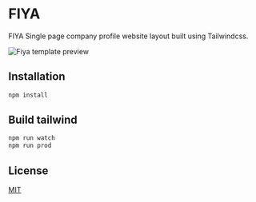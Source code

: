 # FIYA

FIYA Single page company profile website layout built using Tailwindcss.

![Fiya template preview](https://raw.githubusercontent.com/naxeem/fiya-company/master/preview.png)


## Installation

```bash
npm install
```

## Build tailwind

```bash
npm run watch
npm run prod
```

## License
[MIT](https://choosealicense.com/licenses/mit/)